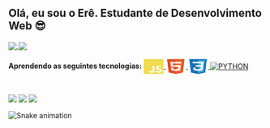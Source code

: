 ## Olá, eu sou o Erê. Estudante de Desenvolvimento Web 😎

 <div>
  <a href="https://github.com/ereom">
   <a href="https://github.com/ereom">
   <img align="center" src="https://github-readme-stats.vercel.app/api?username=ereom&show_icons=true&theme=slateorange&&hide=prs,issues,contribsinclude_all_commits=true&count_private=true"/>
   <img align="center" src="https://github-readme-stats.vercel.app/api/top-langs/?username=ereom&layout=compact&theme=slateorange"/>
  </a>

</div>
<div style="display: inline_block"><br> <strong>Aprendendo as seguintes tecnologias: </strong> <a href="https://github.com/ereom">
  <img align="center" alt="Js" height="30" width="40" src="https://raw.githubusercontent.com/devicons/devicon/master/icons/javascript/javascript-plain.svg"> 
  <img align="center" alt="HTML" height="30" width="40" src="https://raw.githubusercontent.com/devicons/devicon/master/icons/html5/html5-original.svg">
  <img align="center" alt="CSS" height="30" width="40" src="https://raw.githubusercontent.com/devicons/devicon/master/icons/css3/css3-original.svg">
  <img align="center" alt="PYTHON" height="30" width="40" src="https://cdn.jsdelivr.net/gh/devicons/devicon/icons/python/python-original.svg">
          
</div>
 
 <br>
 
  ### 
 
<div> 
    <a href="https://instagram.com/ere_om" target="_blank"><img src="https://img.shields.io/badge/-Instagram-%23E4405F?style=for-the-badge&logo=instagram&logoColor=white" target="_blank"></a>
  <a href = "mailto:eremagalhaes@gmail.com"><img src="https://img.shields.io/badge/-Gmail-%23333?style=for-the-badge&logo=gmail&logoColor=white" target="_blank"></a>
  <a href="https://www.linkedin.com/in/ereom" target="_blank"><img src="https://img.shields.io/badge/-LinkedIn-%230077B5?style=for-the-badge&logo=linkedin&logoColor=white" target="_blank"></a> 
 
  ![Snake animation](https://github.com/ereom/ereom/blob/output/github-contribution-grid-snake.svg)
</div>
